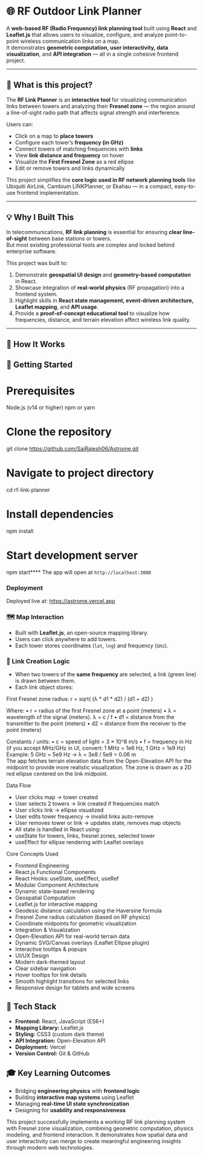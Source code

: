 # 🌐 RF Outdoor Link Planner

A **web-based RF (Radio Frequency) link planning tool** built using **React** and **Leaflet.js** that allows users to visualize, configure, and analyze point-to-point wireless communication links on a map.  
It demonstrates **geometric computation, user interactivity, data visualization**, and **API integration** — all in a single cohesive frontend project.

---

## 🧭 What is this project?

The **RF Link Planner** is an **interactive tool** for visualizing communication links between towers and analyzing their **Fresnel zone** — the region around a line-of-sight radio path that affects signal strength and interference.

Users can:
- Click on a map to **place towers**
- Configure each tower’s **frequency (in GHz)**
- Connect towers of matching frequencies with **links**
- View **link distance and frequency** on hover
- Visualize the **First Fresnel Zone** as a red ellipse
- Edit or remove towers and links dynamically

This project simplifies the **core logic used in RF network planning tools** like Ubiquiti AirLink, Cambium LINKPlanner, or Ekahau — in a compact, easy-to-use frontend implementation.

---

## 💡 Why I Built This

In telecommunications, **RF link planning** is essential for ensuring **clear line-of-sight** between base stations or towers.  
But most existing professional tools are complex and locked behind enterprise software.

This project was built to:
1. Demonstrate **geospatial UI design** and **geometry-based computation** in React.
2. Showcase integration of **real-world physics** (RF propagation) into a frontend system.
3. Highlight skills in **React state management, event-driven architecture, Leaflet mapping**, and **API usage**.
4. Provide a **proof-of-concept educational tool** to visualize how frequencies, distance, and terrain elevation affect wireless link quality.

---

## 🧩 How It Works

## 🚀 Getting Started

# Prerequisites

Node.js (v14 or higher)
npm or yarn

# Clone the repository
git clone https://github.com/SaiRajesh06/Astrome.git

# Navigate to project directory
cd rf-link-planner

# Install dependencies
npm install

# Start development server
npm start****
The app will open at `http://localhost:3000`

### Deployment
Deployed live at: https://astrome.vercel.app

### 🗺️ Map Interaction
- Built with **Leaflet.js**, an open-source mapping library.
- Users can click anywhere to add towers.
- Each tower stores coordinates (`lat`, `lng`) and frequency (`GHz`).

### 🔗 Link Creation Logic
- When two towers of the **same frequency** are selected, a link (green line) is drawn between them.
- Each link object stores:

First Fresnel zone radius:
r = sqrt( (λ * d1 * d2) / (d1 + d2) )

Where:
  • r  = radius of the first Fresnel zone at a point (meters)
  • λ  = wavelength of the signal (meters). λ = c / f
  • d1 = distance from the transmitter to the point (meters)
  • d2 = distance from the receiver to the point (meters)

Constants / units:
  • c = speed of light = 3 × 10^8 m/s
  • f = frequency in Hz (if you accept MHz/GHz in UI, convert: 1 MHz = 1e6 Hz, 1 GHz = 1e9 Hz)
      Example: 5 GHz = 5e9 Hz → λ = 3e8 / 5e9 = 0.06 m
​	
The app fetches terrain elevation data from the Open-Elevation API for the midpoint to provide more realistic visualization.
The zone is drawn as a 2D red ellipse centered on the link midpoint.

Data Flow

- User clicks map → tower created
- User selects 2 towers → link created if frequencies match
- User clicks link → ellipse visualized
- User edits tower frequency → invalid links auto-remove
- User removes tower or link → updates state, removes map objects
- All state is handled in React using:
- useState for towers, links, fresnel zones, selected tower
- useEffect for ellipse rendering with Leaflet overlays

Core Concepts Used

- Frontend Engineering
- React.js Functional Components
- React Hooks: useState, useEffect, useRef
- Modular Component Architecture
- Dynamic state-based rendering
- Geospatial Computation
- Leaflet.js for interactive mapping
- Geodesic distance calculation using the Haversine formula
- Fresnel Zone radius calculation (based on RF physics)
- Coordinate midpoints for geometric visualization
- Integration & Visualization
- Open-Elevation API for real-world terrain data
- Dynamic SVG/Canvas overlays (Leaflet Ellipse plugin)
- Interactive tooltips & popups
- UI/UX Design
- Modern dark-themed layout
- Clear sidebar navigation
- Hover tooltips for link details
- Smooth highlight transitions for selected links
- Responsive design for tablets and wide screens

## 🧱 Tech Stack

- **Frontend:** React, JavaScript (ES6+)
- **Mapping Library:** Leaflet.js
- **Styling:** CSS3 (custom dark theme)
- **API Integration:** Open-Elevation API
- **Deployment:** Vercel
- **Version Control:** Git & GitHub

## 🎓 Key Learning Outcomes

- Bridging **engineering physics** with **frontend logic**
- Building **interactive map systems** using Leaflet
- Managing **real-time UI state synchronization**
- Designing for **usability and responsiveness**

This project successfully implements a working RF link planning system with Fresnel zone visualization, combining geometric computation, physics modeling, and frontend interaction. It demonstrates how spatial data and user interactivity can merge to create meaningful engineering insights through modern web technologies.
